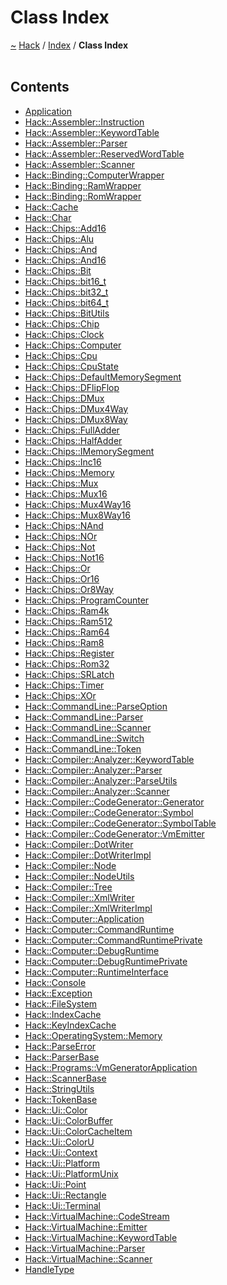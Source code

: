 <a id="class-index"></a>
<h1>Class Index</h1>
<a href="https://github.com/CharlesCarley/HackComputer.md">~</a>
<a href="indexpage.md#hack">Hack</a>
<span class="inline-text">/</span>
<a href="index.md#index">Index</a>
<span class="inline-text">/</span>
<span class="bold-text"><b>Class Index</b></span>
<br/>
<br/>
<a id="contents"></a>
<h2>Contents</h2>
<ul>
<li><a href="classApplication.md">Application</a>
</li>
<li><a href="classHack_1_1Assembler_1_1Instruction.md">Hack::Assembler::Instruction</a>
</li>
<li><a href="structHack_1_1Assembler_1_1KeywordTable.md">Hack::Assembler::KeywordTable</a>
</li>
<li><a href="classHack_1_1Assembler_1_1Parser.md">Hack::Assembler::Parser</a>
</li>
<li><a href="structHack_1_1Assembler_1_1ReservedWordTable.md">Hack::Assembler::ReservedWordTable</a>
</li>
<li><a href="classHack_1_1Assembler_1_1Scanner.md">Hack::Assembler::Scanner</a>
</li>
<li><a href="classHack_1_1Binding_1_1ComputerWrapper.md">Hack::Binding::ComputerWrapper</a>
</li>
<li><a href="classHack_1_1Binding_1_1RamWrapper.md">Hack::Binding::RamWrapper</a>
</li>
<li><a href="classHack_1_1Binding_1_1RomWrapper.md">Hack::Binding::RomWrapper</a>
</li>
<li><a href="classHack_1_1Cache.md">Hack::Cache</a>
</li>
<li><a href="classHack_1_1Char.md">Hack::Char</a>
</li>
<li><a href="classHack_1_1Chips_1_1Add16.md">Hack::Chips::Add16</a>
</li>
<li><a href="classHack_1_1Chips_1_1Alu.md">Hack::Chips::Alu</a>
</li>
<li><a href="classHack_1_1Chips_1_1And.md">Hack::Chips::And</a>
</li>
<li><a href="classHack_1_1Chips_1_1And16.md">Hack::Chips::And16</a>
</li>
<li><a href="classHack_1_1Chips_1_1Bit.md">Hack::Chips::Bit</a>
</li>
<li><a href="unionHack_1_1Chips_1_1bit16__t.md">Hack::Chips::bit16_t</a>
</li>
<li><a href="unionHack_1_1Chips_1_1bit32__t.md">Hack::Chips::bit32_t</a>
</li>
<li><a href="unionHack_1_1Chips_1_1bit64__t.md">Hack::Chips::bit64_t</a>
</li>
<li><a href="classHack_1_1Chips_1_1BitUtils.md">Hack::Chips::BitUtils</a>
</li>
<li><a href="classHack_1_1Chips_1_1Chip.md">Hack::Chips::Chip</a>
</li>
<li><a href="classHack_1_1Chips_1_1Clock.md">Hack::Chips::Clock</a>
</li>
<li><a href="classHack_1_1Chips_1_1Computer.md">Hack::Chips::Computer</a>
</li>
<li><a href="classHack_1_1Chips_1_1Cpu.md">Hack::Chips::Cpu</a>
</li>
<li><a href="structHack_1_1Chips_1_1CpuState.md">Hack::Chips::CpuState</a>
</li>
<li><a href="classHack_1_1Chips_1_1DefaultMemorySegment.md">Hack::Chips::DefaultMemorySegment</a>
</li>
<li><a href="classHack_1_1Chips_1_1DFlipFlop.md">Hack::Chips::DFlipFlop</a>
</li>
<li><a href="classHack_1_1Chips_1_1DMux.md">Hack::Chips::DMux</a>
</li>
<li><a href="classHack_1_1Chips_1_1DMux4Way.md">Hack::Chips::DMux4Way</a>
</li>
<li><a href="classHack_1_1Chips_1_1DMux8Way.md">Hack::Chips::DMux8Way</a>
</li>
<li><a href="classHack_1_1Chips_1_1FullAdder.md">Hack::Chips::FullAdder</a>
</li>
<li><a href="classHack_1_1Chips_1_1HalfAdder.md">Hack::Chips::HalfAdder</a>
</li>
<li><a href="classHack_1_1Chips_1_1IMemorySegment.md">Hack::Chips::IMemorySegment</a>
</li>
<li><a href="classHack_1_1Chips_1_1Inc16.md">Hack::Chips::Inc16</a>
</li>
<li><a href="classHack_1_1Chips_1_1Memory.md">Hack::Chips::Memory</a>
</li>
<li><a href="classHack_1_1Chips_1_1Mux.md">Hack::Chips::Mux</a>
</li>
<li><a href="classHack_1_1Chips_1_1Mux16.md">Hack::Chips::Mux16</a>
</li>
<li><a href="classHack_1_1Chips_1_1Mux4Way16.md">Hack::Chips::Mux4Way16</a>
</li>
<li><a href="classHack_1_1Chips_1_1Mux8Way16.md">Hack::Chips::Mux8Way16</a>
</li>
<li><a href="classHack_1_1Chips_1_1NAnd.md">Hack::Chips::NAnd</a>
</li>
<li><a href="classHack_1_1Chips_1_1NOr.md">Hack::Chips::NOr</a>
</li>
<li><a href="classHack_1_1Chips_1_1Not.md">Hack::Chips::Not</a>
</li>
<li><a href="classHack_1_1Chips_1_1Not16.md">Hack::Chips::Not16</a>
</li>
<li><a href="classHack_1_1Chips_1_1Or.md">Hack::Chips::Or</a>
</li>
<li><a href="classHack_1_1Chips_1_1Or16.md">Hack::Chips::Or16</a>
</li>
<li><a href="classHack_1_1Chips_1_1Or8Way.md">Hack::Chips::Or8Way</a>
</li>
<li><a href="classHack_1_1Chips_1_1ProgramCounter.md">Hack::Chips::ProgramCounter</a>
</li>
<li><a href="classHack_1_1Chips_1_1Ram4k.md">Hack::Chips::Ram4k</a>
</li>
<li><a href="classHack_1_1Chips_1_1Ram512.md">Hack::Chips::Ram512</a>
</li>
<li><a href="classHack_1_1Chips_1_1Ram64.md">Hack::Chips::Ram64</a>
</li>
<li><a href="classHack_1_1Chips_1_1Ram8.md">Hack::Chips::Ram8</a>
</li>
<li><a href="classHack_1_1Chips_1_1Register.md">Hack::Chips::Register</a>
</li>
<li><a href="classHack_1_1Chips_1_1Rom32.md">Hack::Chips::Rom32</a>
</li>
<li><a href="classHack_1_1Chips_1_1SRLatch.md">Hack::Chips::SRLatch</a>
</li>
<li><a href="classHack_1_1Chips_1_1Timer.md">Hack::Chips::Timer</a>
</li>
<li><a href="classHack_1_1Chips_1_1XOr.md">Hack::Chips::XOr</a>
</li>
<li><a href="classHack_1_1CommandLine_1_1ParseOption.md">Hack::CommandLine::ParseOption</a>
</li>
<li><a href="classHack_1_1CommandLine_1_1Parser.md">Hack::CommandLine::Parser</a>
</li>
<li><a href="classHack_1_1CommandLine_1_1Scanner.md">Hack::CommandLine::Scanner</a>
</li>
<li><a href="structHack_1_1CommandLine_1_1Switch.md">Hack::CommandLine::Switch</a>
</li>
<li><a href="classHack_1_1CommandLine_1_1Token.md">Hack::CommandLine::Token</a>
</li>
<li><a href="structHack_1_1Compiler_1_1Analyzer_1_1KeywordTable.md">Hack::Compiler::Analyzer::KeywordTable</a>
</li>
<li><a href="classHack_1_1Compiler_1_1Analyzer_1_1Parser.md">Hack::Compiler::Analyzer::Parser</a>
</li>
<li><a href="classHack_1_1Compiler_1_1Analyzer_1_1ParseUtils.md">Hack::Compiler::Analyzer::ParseUtils</a>
</li>
<li><a href="classHack_1_1Compiler_1_1Analyzer_1_1Scanner.md">Hack::Compiler::Analyzer::Scanner</a>
</li>
<li><a href="classHack_1_1Compiler_1_1CodeGenerator_1_1Generator.md">Hack::Compiler::CodeGenerator::Generator</a>
</li>
<li><a href="classHack_1_1Compiler_1_1CodeGenerator_1_1Symbol.md">Hack::Compiler::CodeGenerator::Symbol</a>
</li>
<li><a href="classHack_1_1Compiler_1_1CodeGenerator_1_1SymbolTable.md">Hack::Compiler::CodeGenerator::SymbolTable</a>
</li>
<li><a href="classHack_1_1Compiler_1_1CodeGenerator_1_1VmEmitter.md">Hack::Compiler::CodeGenerator::VmEmitter</a>
</li>
<li><a href="classHack_1_1Compiler_1_1DotWriter.md">Hack::Compiler::DotWriter</a>
</li>
<li><a href="classHack_1_1Compiler_1_1DotWriterImpl.md">Hack::Compiler::DotWriterImpl</a>
</li>
<li><a href="classHack_1_1Compiler_1_1Node.md">Hack::Compiler::Node</a>
</li>
<li><a href="classHack_1_1Compiler_1_1NodeUtils.md">Hack::Compiler::NodeUtils</a>
</li>
<li><a href="classHack_1_1Compiler_1_1Tree.md">Hack::Compiler::Tree</a>
</li>
<li><a href="classHack_1_1Compiler_1_1XmlWriter.md">Hack::Compiler::XmlWriter</a>
</li>
<li><a href="classHack_1_1Compiler_1_1XmlWriterImpl.md">Hack::Compiler::XmlWriterImpl</a>
</li>
<li><a href="classHack_1_1Computer_1_1Application.md">Hack::Computer::Application</a>
</li>
<li><a href="classHack_1_1Computer_1_1CommandRuntime.md">Hack::Computer::CommandRuntime</a>
</li>
<li><a href="classHack_1_1Computer_1_1CommandRuntimePrivate.md">Hack::Computer::CommandRuntimePrivate</a>
</li>
<li><a href="classHack_1_1Computer_1_1DebugRuntime.md">Hack::Computer::DebugRuntime</a>
</li>
<li><a href="classHack_1_1Computer_1_1DebugRuntimePrivate.md">Hack::Computer::DebugRuntimePrivate</a>
</li>
<li><a href="classHack_1_1Computer_1_1RuntimeInterface.md">Hack::Computer::RuntimeInterface</a>
</li>
<li><a href="classHack_1_1Console.md">Hack::Console</a>
</li>
<li><a href="classHack_1_1Exception.md">Hack::Exception</a>
</li>
<li><a href="classHack_1_1FileSystem.md">Hack::FileSystem</a>
</li>
<li><a href="classHack_1_1IndexCache.md">Hack::IndexCache</a>
</li>
<li><a href="classHack_1_1KeyIndexCache.md">Hack::KeyIndexCache</a>
</li>
<li><a href="classHack_1_1OperatingSystem_1_1Memory.md">Hack::OperatingSystem::Memory</a>
</li>
<li><a href="classHack_1_1ParseError.md">Hack::ParseError</a>
</li>
<li><a href="classHack_1_1ParserBase.md">Hack::ParserBase</a>
</li>
<li><a href="classHack_1_1Programs_1_1VmGeneratorApplication.md">Hack::Programs::VmGeneratorApplication</a>
</li>
<li><a href="classHack_1_1ScannerBase.md">Hack::ScannerBase</a>
</li>
<li><a href="classHack_1_1StringUtils.md">Hack::StringUtils</a>
</li>
<li><a href="classHack_1_1TokenBase.md">Hack::TokenBase</a>
</li>
<li><a href="classHack_1_1Ui_1_1Color.md">Hack::Ui::Color</a>
</li>
<li><a href="unionHack_1_1Ui_1_1ColorBuffer.md">Hack::Ui::ColorBuffer</a>
</li>
<li><a href="classHack_1_1Ui_1_1ColorCacheItem.md">Hack::Ui::ColorCacheItem</a>
</li>
<li><a href="unionHack_1_1Ui_1_1ColorU.md">Hack::Ui::ColorU</a>
</li>
<li><a href="classHack_1_1Ui_1_1Context.md">Hack::Ui::Context</a>
</li>
<li><a href="classHack_1_1Ui_1_1Platform.md">Hack::Ui::Platform</a>
</li>
<li><a href="classHack_1_1Ui_1_1PlatformUnix.md">Hack::Ui::PlatformUnix</a>
</li>
<li><a href="classHack_1_1Ui_1_1Point.md">Hack::Ui::Point</a>
</li>
<li><a href="classHack_1_1Ui_1_1Rectangle.md">Hack::Ui::Rectangle</a>
</li>
<li><a href="classHack_1_1Ui_1_1Terminal.md">Hack::Ui::Terminal</a>
</li>
<li><a href="classHack_1_1VirtualMachine_1_1CodeStream.md">Hack::VirtualMachine::CodeStream</a>
</li>
<li><a href="classHack_1_1VirtualMachine_1_1Emitter.md">Hack::VirtualMachine::Emitter</a>
</li>
<li><a href="structHack_1_1VirtualMachine_1_1KeywordTable.md">Hack::VirtualMachine::KeywordTable</a>
</li>
<li><a href="classHack_1_1VirtualMachine_1_1Parser.md">Hack::VirtualMachine::Parser</a>
</li>
<li><a href="classHack_1_1VirtualMachine_1_1Scanner.md">Hack::VirtualMachine::Scanner</a>
</li>
<li><a href="structHandleType.md">HandleType</a>
</li>
</ul>
</div>
</div>
</body>
</html>
